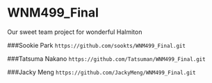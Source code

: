 # WNM499_Final
Our sweet team project for wonderful Halmiton



###Sookie Park 
`https://github.com/sookts/WNM499_Final.git`

###Tatsuma Nakano
`https://github.com/Tatsuman/WNM499_Final.git`

###Jacky Meng 
`https://github.com/JackyMeng/WNM499_Final.git`
